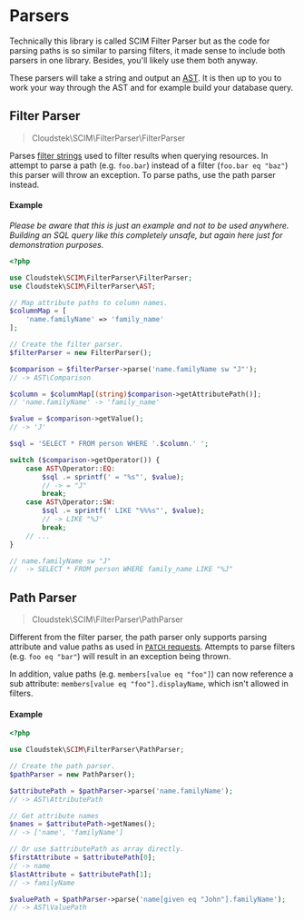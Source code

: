 # Parsers

Technically this library is called SCIM Filter Parser but as the code for parsing paths is so similar to parsing filters, it made sense to include both parsers in one library. Besides, you'll likely use them both anyway.

These parsers will take a string and output an [AST](./ast/README.md). It is then up to you to work your way through the AST and for example build your database query.

## Filter Parser

> Cloudstek\SCIM\FilterParser\FilterParser

Parses [filter strings](https://tools.ietf.org/html/rfc7644#section-3.4.2.2) used to filter results when querying resources. In attempt to parse a path (e.g. `foo.bar`) instead of a filter (`foo.bar eq "baz"`) this parser will throw an exception. To parse paths, use the path parser instead.

#### Example

_Please be aware that this is just an example and not to be used anywhere. Building an SQL query like this completely unsafe, but again here just for demonstration purposes._

```php
<?php

use Cloudstek\SCIM\FilterParser\FilterParser;
use Cloudstek\SCIM\FilterParser\AST;

// Map attribute paths to column names.
$columnMap = [
    'name.familyName' => 'family_name'
];

// Create the filter parser.
$filterParser = new FilterParser();

$comparison = $filterParser->parse('name.familyName sw "J"'); 
// -> AST\Comparison

$column = $columnMap[(string)$comparison->getAttributePath()];
// 'name.familyName' -> 'family_name'

$value = $comparison->getValue();
// -> 'J'

$sql = 'SELECT * FROM person WHERE '.$column.' ';

switch ($comparison->getOperator()) {
    case AST\Operator::EQ:
        $sql .= sprintf(' = "%s"', $value);
        // -> = "J"
        break;
    case AST\Operator::SW:
        $sql .= sprintf(' LIKE "%%%s"', $value);
        // -> LIKE "%J"
        break;
    // ...
}

// name.familyName sw "J" 
//  -> SELECT * FROM person WHERE family_name LIKE "%J"

```

## Path Parser

> Cloudstek\SCIM\FilterParser\PathParser

Different from the filter parser, the path parser only supports parsing attribute and value paths as used in [`PATCH` requests](https://tools.ietf.org/html/rfc7644#section-3.5.2). Attempts to parse filters (e.g. `foo eq "bar"`) will result in an exception being thrown.

In addition, value paths (e.g. `members[value eq "foo"]`) can now reference a sub attribute: `members[value eq "foo"].displayName`, which isn't allowed in filters.

#### Example

```php
<?php

use Cloudstek\SCIM\FilterParser\PathParser;

// Create the path parser.
$pathParser = new PathParser();

$attributePath = $pathParser->parse('name.familyName'); 
// -> AST\AttributePath

// Get attribute names
$names = $attributePath->getNames();
// -> ['name', 'familyName']

// Or use $attributePath as array directly.
$firstAttribute = $attributePath[0]; 
// -> name
$lastAttribute = $attributePath[1];
// -> familyName

$valuePath = $pathParser->parse('name[given eq "John"].familyName'); 
// -> AST\ValuePath
```
